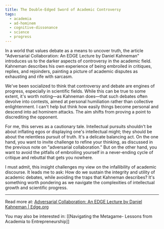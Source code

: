 ```yaml
---
title: The Double-Edged Sword of Academic Controversy
tags:
  - academia
  - ad-hominem
  - cognitive-dissonance
  - science
  - progress
---
```

In a world that values debate as a means to uncover truth, the article "Adversarial Collaboration: An EDGE Lecture by Daniel Kahneman" introduces us to the darker aspects of controversy in the academic field. Kahneman describes his own experience of being embroiled in critiques, replies, and rejoinders, painting a picture of academic disputes as exhausting and rife with sarcasm.

We've been socialized to think that controversy and debate are engines of progress, especially in scientific fields. While this can be true to some extent, it's worth noting—as Kahneman does—that such debates often devolve into contests, aimed at personal humiliation rather than collective enlightenment. I can't help but think how easily things become personal and descend into ad hominem attacks. The aim shifts from proving a point to discrediting the opponent.

For me, this serves as a cautionary tale. Intellectual pursuits shouldn't be about inflating egos or displaying one's intellectual might; they should be about the relentless pursuit of truth. It's a delicate balancing act. On the one hand, you want to invite challenge to refine your thinking, as discussed in the previous note on "adversarial collaboration." But on the other hand, you want to avoid the pitfalls of embroiling yourself in a never-ending cycle of critique and rebuttal that gets you nowhere.

I must admit, this insight challenges my view on the infallibility of academic discourse. It leads me to ask: How do we sustain the integrity and utility of academic debates, while avoiding the traps that Kahneman describes? It's something worth pondering as we navigate the complexities of intellectual growth and scientific progress.

----

Read more at: [Adversarial Collaboration: An EDGE Lecture by Daniel Kahneman | Edge.org](https://www.edge.org/adversarial-collaboration-daniel-kahneman)

You may also be interested in: [[Navigating the Metagame- Lessons from Academia to Entrepreneurship]]